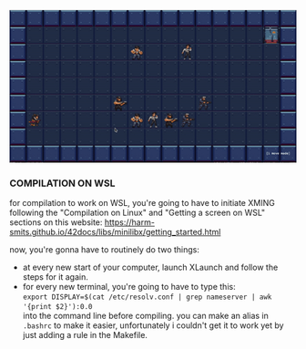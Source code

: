 ![so_long_demo](./so_long_demo.gif)

### COMPILATION ON WSL
for compilation to work on WSL, you're going to have to initiate XMING following the 
"Compilation on Linux" and "Getting a screen on WSL" sections on this website: https://harm-smits.github.io/42docs/libs/minilibx/getting_started.html

now, you're gonna have to routinely do two things:
* at every new start of your computer, launch XLaunch and follow the steps for it again.
* for every new terminal, you're going to have to type this: <br>
`export DISPLAY=$(cat /etc/resolv.conf | grep nameserver | awk '{print $2}'):0.0` <br>
into the command line before compiling. 
you can make an alias in `.bashrc` to make it easier, unfortunately i couldn't get it to work yet
by just adding a rule in the Makefile.

